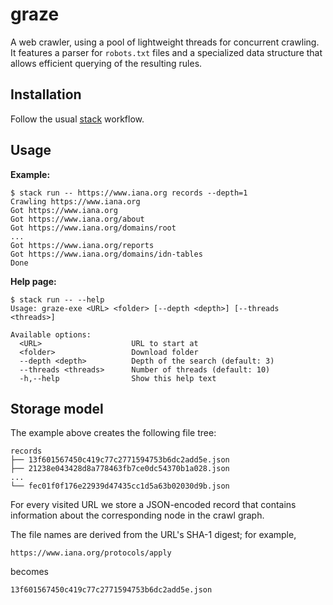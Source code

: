 # graze

A web crawler, using a pool of lightweight threads for concurrent crawling. It
features a parser for `robots.txt` files and a specialized data structure that
allows efficient querying of the resulting rules.

## Installation

Follow the usual [stack](https://www.haskellstack.org) workflow.


## Usage

**Example:**

```
$ stack run -- https://www.iana.org records --depth=1
Crawling https://www.iana.org
Got https://www.iana.org
Got https://www.iana.org/about
Got https://www.iana.org/domains/root
...
Got https://www.iana.org/reports
Got https://www.iana.org/domains/idn-tables
Done
```

**Help page:**

```
$ stack run -- --help
Usage: graze-exe <URL> <folder> [--depth <depth>] [--threads <threads>]

Available options:
  <URL>                    URL to start at
  <folder>                 Download folder
  --depth <depth>          Depth of the search (default: 3)
  --threads <threads>      Number of threads (default: 10)
  -h,--help                Show this help text
```


## Storage model

The example above creates the following file tree:

```
records
├── 13f601567450c419c77c2771594753b6dc2add5e.json
├── 21238e043428d8a778463fb7ce0dc54370b1a028.json
...
└── fec01f0f176e22939d47435cc1d5a63b02030d9b.json
```

For every visited URL we store a JSON-encoded record that contains information
about the corresponding node in the crawl graph.

The file names are derived from the URL's SHA-1 digest; for example,

```
https://www.iana.org/protocols/apply
```

becomes

```
13f601567450c419c77c2771594753b6dc2add5e.json
```
